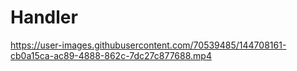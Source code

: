 # Handler

https://user-images.githubusercontent.com/70539485/144708161-cb0a15ca-ac89-4888-862c-7dc27c877688.mp4






